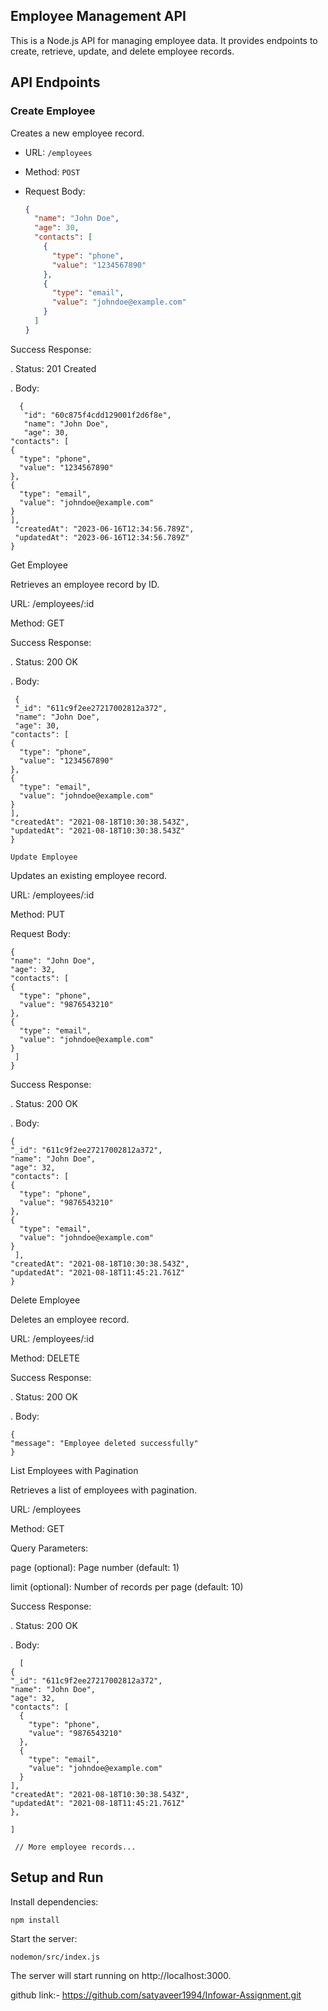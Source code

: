 ## Employee Management API

This is a Node.js API for managing employee data. It provides endpoints to create, retrieve, update, and delete employee records.

## API Endpoints

### Create Employee

Creates a new employee record.

- URL: `/employees`

- Method: `POST`

- Request Body:

  ```json
  {
    "name": "John Doe",
    "age": 30,
    "contacts": [
      {
        "type": "phone",
        "value": "1234567890"
      },
      {
        "type": "email",
        "value": "johndoe@example.com"
      }
    ]
  }
  ```

Success Response:

. Status: 201 Created

. Body:

      {
       "id": "60c875f4cdd129001f2d6f8e",
       "name": "John Doe",
       "age": 30,
    "contacts": [
    {
      "type": "phone",
      "value": "1234567890"
    },
    {
      "type": "email",
      "value": "johndoe@example.com"
    }
    ],
     "createdAt": "2023-06-16T12:34:56.789Z",
     "updatedAt": "2023-06-16T12:34:56.789Z"
    }

Get Employee

Retrieves an employee record by ID.

URL: /employees/:id

Method: GET

Success Response:

. Status: 200 OK

. Body:

     {
     "_id": "611c9f2ee27217002812a372",
     "name": "John Doe",
     "age": 30,
    "contacts": [
    {
      "type": "phone",
      "value": "1234567890"
    },
    {
      "type": "email",
      "value": "johndoe@example.com"
    }
    ],
    "createdAt": "2021-08-18T10:30:38.543Z",
    "updatedAt": "2021-08-18T10:30:38.543Z"
    }

    Update Employee

Updates an existing employee record.

URL: /employees/:id

Method: PUT

Request Body:

    {
    "name": "John Doe",
    "age": 32,
    "contacts": [
    {
      "type": "phone",
      "value": "9876543210"
    },
    {
      "type": "email",
      "value": "johndoe@example.com"
    }
     ]
    }

Success Response:

. Status: 200 OK

. Body:

    {
    "_id": "611c9f2ee27217002812a372",
    "name": "John Doe",
    "age": 32,
    "contacts": [
    {
      "type": "phone",
      "value": "9876543210"
    },
    {
      "type": "email",
      "value": "johndoe@example.com"
    }
     ],
    "createdAt": "2021-08-18T10:30:38.543Z",
    "updatedAt": "2021-08-18T11:45:21.761Z"
    }

Delete Employee

Deletes an employee record.

URL: /employees/:id

Method: DELETE

Success Response:

. Status: 200 OK

. Body:

    {
    "message": "Employee deleted successfully"
    }

List Employees with Pagination

Retrieves a list of employees with pagination.

URL: /employees

Method: GET

Query Parameters:

page (optional): Page number (default: 1)

limit (optional): Number of records per page (default: 10)

Success Response:

. Status: 200 OK

. Body:

      [
    {
    "_id": "611c9f2ee27217002812a372",
    "name": "John Doe",
    "age": 32,
    "contacts": [
      {
        "type": "phone",
        "value": "9876543210"
      },
      {
        "type": "email",
        "value": "johndoe@example.com"
      }
    ],
    "createdAt": "2021-08-18T10:30:38.543Z",
    "updatedAt": "2021-08-18T11:45:21.761Z"
    },

    ]

     // More employee records...

## Setup and Run

Install dependencies:

    npm install

Start the server:

    nodemon/src/index.js

The server will start running on http://localhost:3000.

github link:- https://github.com/satyaveer1994/Infowar-Assignment.git

